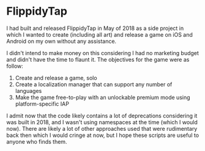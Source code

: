 # FlippidyTap
I had built and released FlippidyTap in May of 2018 as a side project in which I wanted to create (including all art) and release a game on iOS and Android on my own without any assistance.

I didn't intend to make money on this considering I had no marketing budget and didn't have the time to flaunt it.  The objectives for the game were as follow:

1. Create and release a game, solo
2. Create a localization manager that can support any number of languages
3. Make the game free-to-play with an unlockable premium mode using platform-specific IAP

I admit now that the code likely contains a lot of deprecations considering it was built in 2018, and I wasn't using namespaces at the time (which I would now).  There are likely a lot of other approaches used that were rudimentary back then which I would cringe at now, but I hope these scripts are useful to anyone who finds them.
